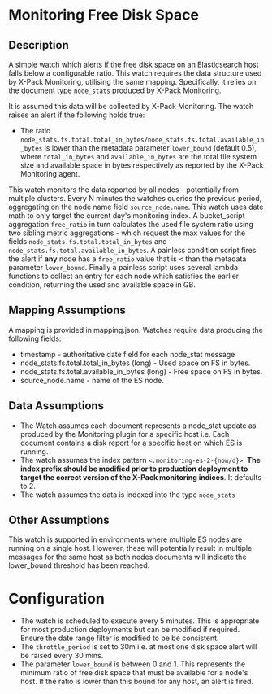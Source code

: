 # Monitoring Free Disk Space

## Description

A simple watch which alerts if the free disk space on an Elasticsearch host falls below a configurable ratio.  This watch requires the data structure used by X-Pack Monitoring, utilising the same mapping.
Specifically, it relies on the document type `node_stats` produced by X-Pack Monitoring.

It is assumed this data will be collected by X-Pack Monitoring.  The watch raises an alert if the following holds true:

* The ratio `node_stats.fs.total.total_in_bytes/node_stats.fs.total.available_in_bytes` is lower than the metadata parameter `lower_bound` (default 0.5), where `total_in_bytes` and `available_in_bytes` are the total file system size and available space in bytes respectively as reported by the X-Pack Monitoring agent.

This watch monitors the data reported by all nodes - potentially from multiple clusters.  Every N minutes the watches queries the previous period, aggregating on the node name field `source_node.name`.  This watch uses date math to only target the current day's monitoring index.  A bucket_script aggregation `free_ratio` in turn calculates the used file system ratio using two sibling metric aggregations - which request the max values for the fields `node_stats.fs.total.total_in_bytes` and `node_stats.fs.total.available_in_bytes`.  A painless condition script fires the alert if **any** node has a `free_ratio` value that is < than the metadata parameter `lower_bound`. Finally a painless script uses several lambda functions to collect an entry for each node which satisfies the earlier condition, returning the used and available space in GB. 


## Mapping Assumptions

A mapping is provided in mapping.json.  Watches require data producing the following fields:

* timestamp - authoritative date field for each node_stat message
* node_stats.fs.total.total_in_bytes (long) - Used space on FS in bytes.
* node_stats.fs.total.available_in_bytes (long) - Free space on FS in bytes.
* source_node.name - name of the ES node.

## Data Assumptions

* The Watch assumes each document represents a node_stat update as produced by the Monitoring plugin for a specific host i.e. Each document contains a disk report for a specific host on which ES is running.
* The watch assumes the index pattern `<.monitoring-es-2-{now/d}>`. 
**The index prefix should be modified prior to production deployment to target the correct version of the X-Pack monitoring indices**.  It defaults to 2.
* The watch assumes the data is indexed into the type `node_stats`

## Other Assumptions

This watch is supported in environments where multiple ES nodes are running on a single host. However, these will potentially result in multiple messages for the same host as both nodes documents will indicate the lower_bound threshold has been reached.

# Configuration

* The watch is scheduled to execute every 5 minutes. This is appropriate for most production deployments but can be modified if required. Ensure the date range filter is modified to be be consistent.
* The `throttle_period` is set to 30m i.e. at most one disk space alert will be raised every 30 mins.
* The parameter `lower_bound` is between 0 and 1. This represents the minimum ratio of free disk space that must be available for a node's host. If the ratio is lower than this bound for any host, an alert is fired.